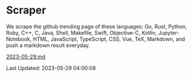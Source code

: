 # Scraper

We scrape the github trending page of these languages: Go, Rust, Python, Ruby, C++, C, Java, Shell, Makefile, Swift, Objective-C, Kotlin, Jupyter-Notebook, HTML, JavaScript, TypeScript, CSS, Vue, TeX, Markdown, and push a markdown result everyday.

[2023-05-29.md](https://github.com/yangwenmai/github-trending-backup/blob/master/2023-05-29.md)

Last Updated: 2023-05-29 04:00:08